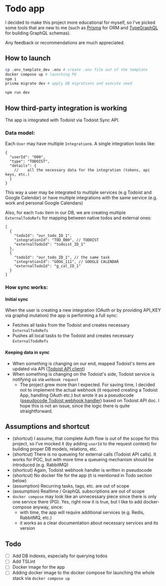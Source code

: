 # Todo app

I decided to make this project more educational for myself, so I've picked some tools that are new to me (such as
[Prisma](https://www.prisma.io) for ORM and [TypeGraphQL](https://typegraphql.com/) for building GraphQL schemas).

Any feedback or recommendations are much appreciated.

## How to launch

```sh
cp .env_template_dev .env # create .env file out of the template
docker compose up # launching PG
npm i
prisma migrate dev # apply DB migrations and execute seed

npm run dev
```

## How third-party integration is working

The app is integrated with Todoist via Todoist Sync API.

### Data model:

Each `User` may have multiple `Integration`s. A single integration looks like:

```json5
{
  "userId": "000",
  "type": "TODOIST",
  "details": {
    //    all the necessary data for the integration (tokens, api keys, etc.)
  }
}
```

This way a user may be integrated to multiple services (e.g Todoist and Google Calendar) or have multiple integrations
with the same service (e.g. work and personal Google Calendars)

Also, for each `Todo` item in our DB, we are creating multiple `ExternalTodoRefs` for mapping between native todos and external ones:

```json5
[
  {
    "todoId": "our_todo_ID_1",
    "integrationId": "TOD_000", // TODOIST
    "externalTodoId": "todoist_ID_1"
  },
  {
    "todoId": "our_todo_ID_1", // the same task
    "integrationId": "GOOG_111", // GOOGLE CALENDAR
    "externalTodoId": "g_cal_ID_1"
  }
]
```

### How sync works:

#### Initial sync

When the user is creating a new integration (OAuth or by providing API_KEY via graphql mutation) the app is performing a full sync:

- Fetches all tasks from the Todoist and creates necessary `ExternalTodoRefs`
- Pushes all local tasks to the Todoist and creates necessary `ExternalTodoRefs`

#### Keeping data in sync

- When something is changing on our end, mapped Todoist's items are updated via API ([Todoist API client](./src/integrations/providers/TodoistApi.ts))
- When something is changing on the Todoist's side, Todoist service is notifying us via `wehbook request`
  - The project grew more than I expected. For saving time, I decided not to implement the actual webhook (it required creating a Todoist App, handling OAuth etc.) but wrote it as a pseudocode ([pseudocode Todoist webhook handler](./src/integrations/providers/TodoistWebhook.ts)) based on Todoist API doc. I hope this is not an issue, since the logic there is quite straightforward.

## Assumptions and shortcut 
- (shortcut) I assume, that complete Auth flow is out of the scope for this project, so I've mocked it (by adding `userId` to the request context) for building proper DB models, relations, etc.   
- (shortcut) There is no queueing for external calls (Todoist API calls). It works for POC, but with more time a queueing mechanism should be introduced (e.g. RabbitMQ)
- (shortcut) Again, Todoist webhook handler is written in pseudocode
- (shortcut) No docker file for the app (it is mentioned in Todo section below)
- (assumption) Recurring tasks, tags, etc. are out of scope
- (assumption) Realtime / GraphQL subscriptions are out of scope
- `docker compose` may look like an unnecessary piece since there is only one service there (PG). Yes, right now it is true, but I like to add docker-compose anyway, since:
  - with time, the app will require additional services (e.g. Redis, RabbitMQ, etc.)
  - it works as a clear documentation about necessary services and its version

## Todo
- [ ] Add DB indexes, especially for querying todos
- [ ] Add TSLint
- [ ] Docker image for the app
- [ ] Adding docker image to the docker compose for launching the whole stack via `docker compose up`
